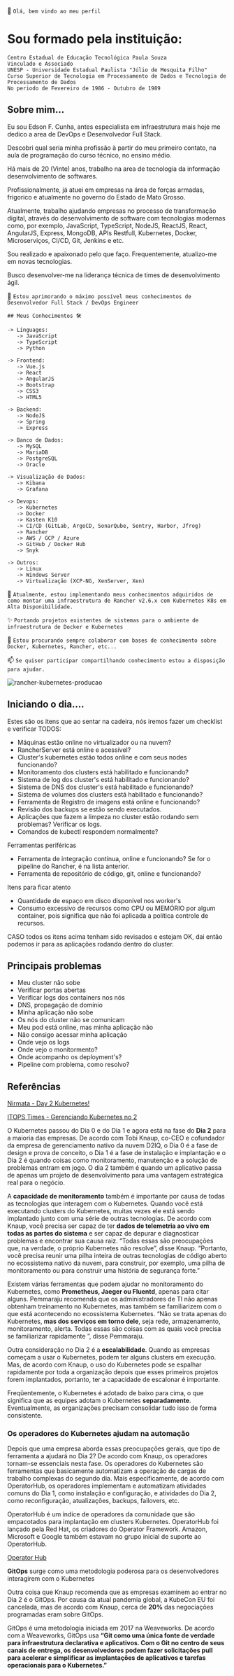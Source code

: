 👋 ``` Olá, bem vindo ao meu perfil ```

# Sou formado pela instituição:
```
Centro Estadual de Educação Tecnológica Paula Souza
Vinculado e Associado
UNESP - Universidade Estadual Paulista "Júlio de Mesquita Filho"
Curso Superior de Tecnologia em Processamento de Dados e Tecnologia de Processamento de Dados
No periodo de Fevereiro de 1986 - Outubro de 1989 
```
## Sobre mim... ##

Eu sou Edson F. Cunha, antes especialista em infraestrutura mais hoje me dedico a area de DevOps e Desenvolvedor Full Stack. 

Descobri qual seria minha profissão à partir do meu primeiro contato, na aula de programação do curso técnico, no ensino médio.

Há mais de 20 (Vinte) anos, trabalho na area de tecnologia da informação  desenvolvimento de softwares. 

Profissionalmente, já atuei em empresas na área de forças armadas, frigorico e atualmente no governo do Estado de Mato Grosso.

Atualmente, trabalho ajudando empresas no processo de transformação digital, através do desenvolvimento de software com tecnologias modernas como, por exemplo, JavaScript, TypeScript, NodeJS, ReactJS, React, AngularJS, Express, MongoDB, APIs Restfull, Kubernetes, Docker, Microserviços, CI/CD, Git, Jenkins e etc.

Sou realizado e apaixonado pelo que faço. Frequentemente, atualizo-me em novas tecnologias.

Busco desenvolver-me na liderança técnica de times de desenvolvimento ágil.

👀 ``` Estou aprimorando o máximo possível meus conhecimentos de Desenvolvedor Full Stack / DevOps Engineer ```
``` 
## Meus Conhecimentos 🛠

-> Linguages:
   -> JavaScript
   -> TypeScript
   -> Python

-> Frontend:
   -> Vue.js
   -> React
   -> AngularJS
   -> Bootstrap
   -> CSS3
   -> HTML5
   
-> Backend:
   -> NodeJS
   -> Spring
   -> Express
   
-> Banco de Dados:
   -> MySQL
   -> MariaDB
   -> PostgreSQL
   -> Oracle
   
-> Visualização de Dados:
   -> Kibana
   -> Grafana
   
-> Devops:
   -> Kubernetes 
   -> Docker 
   -> Kasten K10
   -> CI/CD (GitLab, ArgoCD, SonarQube, Sentry, Harbor, Jfrog)
   -> Rancher
   -> AWS / GCP / Azure
   -> GitHub / Docker Hub
   -> Snyk

-> Outros:
   -> Linux
   -> Windows Server
   -> Virtualização (XCP-NG, XenServer, Xen)
```

🌱 ```Atualmente, estou implementando meus conhecimentos adquiridos de como montar uma infraestrutura de Rancher v2.6.x com Kubernetes K8s em Alta Disponibilidade.```

✨ ```Portando projetos existentes de sistemas para o ambiente de infraestrutura de Docker e Kubernetes```

💞️ ```Estou procurando sempre colaborar com bases de conhecimento sobre Docker, Kubernetes, Rancher, etc...```
   
📫 ```Se quiser participar compartilhando conhecimento estou a disposição para ajudar.```

![rancher-kubernetes-producao](https://user-images.githubusercontent.com/52961166/116400929-9fd20000-a7f8-11eb-8e06-fe9cf393e4a9.png)

## Iniciando o dia....

Estes são os itens que ao sentar na cadeira, nós iremos fazer um checklist e verificar TODOS:

* Máquinas estão online no virtualizador ou na nuvem?
* RancherServer está online e acessível?
* Cluster's kubernetes estão todos online e com seus nodes funcionando?
* Monitoramento dos clusters está habilitado e funcionando?
* Sistema de log dos cluster's está habilitado e funcionando?
* Sistema de DNS dos cluster's está habilitado e funcionando?
* Sistema de volumes dos clusters está habilitado e funcionando?
* Ferramenta de Registro de imagens está online e funcionando?
* Revisão dos backups se estão sendo executados.
* Aplicações que fazem a limpeza no cluster estão rodando sem problemas? Verificar os logs.
* Comandos de kubectl respondem normalmente?

Ferramentas periféricas
* Ferramenta de integração contínua, online e funcionando? Se for o pipeline do Rancher, é na lista anterior.
* Ferramenta de repositório de código, git, online e funcionando?

Itens para ficar atento
* Quantidade de espaço em disco disponível nos worker's
* Consumo excessivo de recursos como CPU ou MEMÓRIO por algum container, pois significa que não foi aplicada a política controle de recursos.

CASO todos os itens acima tenham sido revisados e estejam OK, dai então podemos ir para as aplicações rodando dentro do cluster.

## Principais problemas

* Meu cluster não sobe
* Verificar portas abertas
* Verificar logs dos containers nos nós
* DNS, propagação de domínio
* Minha aplicação não sobe
* Os nós do cluster não se comunicam
* Meu pod está online, mas minha aplicação não
* Não consigo acessar minha aplicação
* Onde vejo os logs
* Onde vejo o monitormento?
* Onde acompanho os deployment's?
* Pipeline com problema, como resolvo?

## Referências

[Nirmata - Day 2 Kubernetes!](https://nirmata.com/2020/06/15/what-is-day-2-kubernetes/)

[ITOPS Times - Gerenciando Kubernetes no 2](https://www.itopstimes.com/contain/managing-day-2-kubernetes/)

O Kubernetes passou do Dia 0 e do Dia 1 e agora está na fase do **Dia 2** para a maioria das empresas. De acordo com Tobi Knaup, co-CEO e cofundador da empresa de gerenciamento nativo da nuvem D2IQ, o Dia 0 é a fase de design e prova de conceito, o Dia 1 é a fase de instalação e implantação e o Dia 2 é quando coisas como monitoramento, manutenção e a solução de problemas entram em jogo. O dia 2 também é quando um aplicativo passa de apenas um projeto de desenvolvimento para uma vantagem estratégica real para o negócio.

A **capacidade de monitoramento** também é importante por causa de todas as tecnologias que interagem com o Kubernetes. Quando você está executando clusters do Kubernetes, muitas vezes ele está sendo implantado junto com uma série de outras tecnologias. De acordo com Knaup, você precisa ser capaz de ter **dados de telemetria ao vivo em todas as partes do sistema** e ser capaz de depurar e diagnosticar problemas e encontrar sua causa raiz. “Todas essas são preocupações que, na verdade, o próprio Kubernetes não resolve”, disse Knaup. “Portanto, você precisa reunir uma pilha inteira de outras tecnologias de código aberto no ecossistema nativo da nuvem, para construir, por exemplo, uma pilha de monitoramento ou para construir uma história de segurança forte.”

Existem várias ferramentas que podem ajudar no monitoramento do Kubernetes, como **Prometheus, Jaeger ou Fluentd**, apenas para citar alguns. Pemmaraju recomenda que os administradores de TI não apenas obtenham treinamento no Kubernetes, mas também se familiarizem com o que está acontecendo no ecossistema Kubernetes. “Não se trata apenas do Kubernetes, **mas dos serviços em torno dele**, seja rede, armazenamento, monitoramento, alerta. Todas essas são coisas com as quais você precisa se familiarizar rapidamente ”, disse Pemmaraju.

Outra consideração no Dia 2 é a **escalabilidade**. Quando as empresas começam a usar o Kubernetes, podem ter alguns clusters em execução. Mas, de acordo com Knaup, o uso do Kubernetes pode se espalhar rapidamente por toda a organização depois que esses primeiros projetos forem implantados, portanto, ter a capacidade de escalonar é importante.

Freqüentemente, o Kubernetes é adotado de baixo para cima, o que significa que as equipes adotam o Kubernetes **separadamente**. Eventualmente, as organizações precisam consolidar tudo isso de forma consistente.

### Os operadores do Kubernetes ajudam na automação

Depois que uma empresa aborda essas preocupações gerais, que tipo de ferramenta a ajudará no Dia 2? De acordo com Knaup, os operadores tornam-se essenciais nesta fase. Os operadores do Kubernetes são ferramentas que basicamente automatizam a operação de cargas de trabalho complexas do segundo dia. Mais especificamente, de acordo com OperatorHub, os operadores implementam e automatizam atividades comuns do Dia 1, como instalação e configuração, e atividades do Dia 2, como reconfiguração, atualizações, backups, failovers, etc.

OperatorHub é um índice de operadores da comunidade que são empacotados para implantação em clusters Kubernetes. OperatorHub foi lançado pela Red Hat, os criadores do Operator Framework. Amazon, Microsoft e Google também estavam no grupo inicial de suporte ao OperatorHub.

[Operator Hub](https://operatorhub.io)

**GitOps** surge como uma metodologia poderosa para os desenvolvedores interagirem com o Kubernetes

Outra coisa que Knaup recomenda que as empresas examinem ao entrar no Dia 2 é o GitOps. Por causa da atual pandemia global, a KubeCon EU foi cancelada, mas de acordo com Knaup, cerca de **20%** das negociações programadas eram sobre GitOps.

GitOps é uma metodologia iniciada em 2017 na Weaveworks. De acordo com a Weaveworks, GitOps usa **“Git como uma única fonte de verdade para infraestrutura declarativa e aplicativos. Com o Git no centro de seus canais de entrega, os desenvolvedores podem fazer solicitações pull para acelerar e simplificar as implantações de aplicativos e tarefas operacionais para o Kubernetes.”**
<!---
efcunha/efcunha is a ✨ special ✨ repository because its `README.md` (this file) appears on your GitHub profile.
You can click the Preview link to take a look at your changes.
--->

